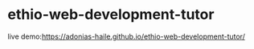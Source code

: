 # ethio-web-development-tutor

live demo:https://adonias-haile.github.io/ethio-web-development-tutor/
